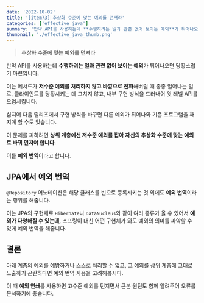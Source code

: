 ```yaml
---
date: '2022-10-02'
title: '[item73] 추상화 수준에 맞는 예외를 던져라'
categories: ['effective_java']
summary: '만약 API를 사용하는데 **수행하려는 일과 관련 없어 보이는 예외**가 튀어나오면 당황스럽기 마련입니다.'
thumbnail: './effective_java_thumb.png'
---
```


> **추상화 수준에 맞는 예외를 던져라**

만약 API를 사용하는데 **수행하려는 일과 관련 없어 보이는 예외**가 튀어나오면 당황스럽기 마련입니다.

이는 메서드가 **저수준 예외를 처리하지 않고 바깥으로 전파**해버릴 때 종종 일어나는 일로, 클라이언트를 당황시키는 데 그치지 않고, 내부 구현 방식을 드러내어 윗 레벨 API를 오염시킵니다.

심지어 다음 릴리즈에서 구현 방식을 바꾸면 다른 예외가 튀어나와 기존 프로그램을 깨지게 할 수도 있습니다.

이 문제를 피하려면 **상위 계층에선 저수준 예외를 잡아 자신의 추상화 수준에 맞는 예외로 바꿔 던져야 합니다.**

이를 **예외 번역**이라고 합니다.

## JPA에서 예외 번역
`@Repository` 어노테이션은 해당 클래스를 빈으로 등록시키는 것 외에도 **예외 번역**이라는 행위를 해줍니다.

이는 JPA의 구현체로 `Hibernate`나 `DataNucleus`와 같이 여러 종류가 올 수 있어서 **예외가 다양해질 수 있는데,** 스프링이 대신 어떤 구현체가 와도 예외의 의미를 파악할 수 있게 예외 번역을 해줍니다.

## 결론
아래 계층의 예외를 예방하거나 스스로 처리할 수 없고, 그 예외를 상위 계층에 그대로 노출하기 곤란하다면 예외 번역 사용을 고려해봅시다.

이 때 **예외 연쇄**를 사용하면 고수준 예외를 던지면서 근본 원딘도 함께 알려주어 오류를 분석하기에 좋습니다.
